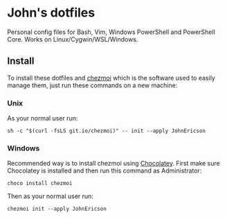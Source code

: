 # John's dotfiles

Personal config files for Bash, Vim, Windows PowerShell and PowerShell Core. Works on Linux/Cygwin/WSL/Windows.

## Install
To install these dotfiles and [chezmoi](https://www.chezmoi.io) which is the software used to easily manage them, just run these commands on a new machine:

### Unix
As your normal user run:
```console
sh -c "$(curl -fsLS git.io/chezmoi)" -- init --apply JohnEricson
```

### Windows
Recommended way is to install chezmoi using [Chocolatey](https://chocolatey.org/install#individual). First make sure Chocolatey is installed and then run this command as Administrator: 
```console
choco install chezmoi
```
Then as your normal user run:
```console
chezmoi init --apply JohnEricson
```
